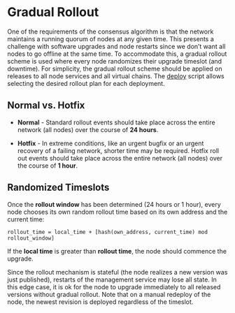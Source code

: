 # Gradual Rollout

One of the requirements of the consensus algorithm is that the network maintains a running quorum of nodes at any given time. This presents a challenge with software upgrades and node restarts since we don’t want all nodes to go offline at the same time. To accommodate this, a gradual rollout scheme is used where every node randomizes their upgrade timeslot (and downtime). For simplicity, the gradual rollout scheme should be applied on releases to all node services and all virtual chains.
The [deploy](README.md#deploy-tool) script allows selecting the desired rollout plan for each deployment.

## Normal vs. Hotfix

* **Normal** - Standard rollout events should take place across the entire network (all nodes) over the course of **24 hours**.
 
* **Hotfix** - In extreme conditions, like an urgent bugfix or an urgent recovery of a failing network, shorter time may be required. Hotfix roll out events should take place across the entire network (all nodes) over the course of **1 hour**.

## Randomized Timeslots

Once the **rollout window** has been determined (24 hours or 1 hour), every node chooses its own random rollout time based on its own address and the current time:

```
rollout_time = local_time + [hash(own_address, current_time) mod rollout_window]
```

If the **local time** is greater than **rollout time**, the node should commence the upgrade.

Since the rollout mechanism is stateful (the node realizes a new version was just published), restarts of the management service may lose all state. In this edge case, it is ok for the node to upgrade immediately to all released versions without gradual rollout. Note that on a manual redeploy of the node, the newest revision is deployed regardless of the timeslot.
